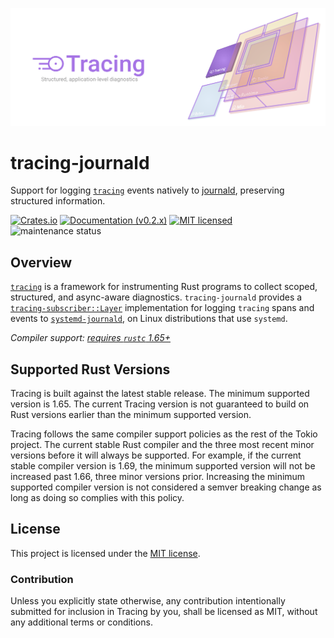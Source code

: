 ![Tracing — Structured, application-level diagnostics][splash]

[splash]: https://raw.githubusercontent.com/tokio-rs/tracing/main/assets/splash.svg

# tracing-journald

Support for logging [`tracing`] events natively to [journald],
preserving structured information.

[![Crates.io][crates-badge]][crates-url]
[![Documentation (v0.2.x)][docs-v0.2.x-badge]][docs-v0.2.x-url]
[![MIT licensed][mit-badge]][mit-url]
![maintenance status][maint-badge]

[crates-badge]: https://img.shields.io/crates/v/tracing-journald.svg
[crates-url]: https://crates.io/crates/tracing-journald
[docs-v0.2.x-badge]: https://img.shields.io/badge/docs-v0.2.x-blue
[docs-v0.2.x-url]: https://tracing.rs/tracing_journald
[mit-badge]: https://img.shields.io/badge/license-MIT-blue.svg
[mit-url]: LICENSE
[maint-badge]: https://img.shields.io/badge/maintenance-experimental-blue.svg

## Overview

[`tracing`] is a framework for instrumenting Rust programs to collect
scoped, structured, and async-aware diagnostics. `tracing-journald` provides a
[`tracing-subscriber::Layer`][layer] implementation for logging `tracing` spans
and events to [`systemd-journald`][journald], on Linux distributions that use
`systemd`.

*Compiler support: [requires `rustc` 1.65+][msrv]*

[msrv]: #supported-rust-versions
[`tracing`]: https://crates.io/crates/tracing
[layer]: https://docs.rs/tracing-subscriber/latest/tracing_subscriber/layer/trait.Layer.html
[journald]: https://www.freedesktop.org/software/systemd/man/systemd-journald.service.html

## Supported Rust Versions

Tracing is built against the latest stable release. The minimum supported
version is 1.65. The current Tracing version is not guaranteed to build on Rust
versions earlier than the minimum supported version.

Tracing follows the same compiler support policies as the rest of the Tokio
project. The current stable Rust compiler and the three most recent minor
versions before it will always be supported. For example, if the current stable
compiler version is 1.69, the minimum supported version will not be increased
past 1.66, three minor versions prior. Increasing the minimum supported compiler
version is not considered a semver breaking change as long as doing so complies
with this policy.

## License

This project is licensed under the [MIT license](LICENSE).

### Contribution

Unless you explicitly state otherwise, any contribution intentionally submitted
for inclusion in Tracing by you, shall be licensed as MIT, without any additional
terms or conditions.
